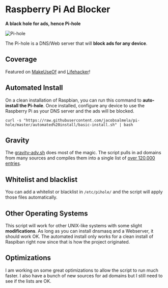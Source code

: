 # Raspberry Pi Ad Blocker 
**A black hole for ads, hence Pi-hole**

![Pi-hole](http://www.hdwallpapersimages.com/wp-content/uploads/2014/03/Black-Hole-Images-540x303.jpg)

The Pi-hole is a DNS/Web server that will **block ads for any device**.

## Coverage
Featured on [MakeUseOf](http://www.makeuseof.com/tag/adblock-everywhere-raspberry-pi-hole-way/) and [Lifehacker](http://lifehacker.com/turn-a-raspberry-pi-into-an-ad-blocker-with-a-single-co-1686093533)!

## Automated Install
On a clean installation of Raspbian, you can run this command to **auto-install the Pi-hole**.  Once installed, configure any device to use the Raspberry Pi as your DNS server and the ads will be blocked.

```curl -s "https://raw.githubusercontent.com/jacobsalmela/pi-hole/master/automated%20install/basic-install.sh" | bash```

## Gravity
The [gravity-adv.sh](https://github.com/jacobsalmela/pi-hole/blob/master/gravity-adv.sh) does most of the magic.  The script pulls in ad domains from many sources and compiles them into a single list of [over 120,000 entries](http://jacobsalmela.com/blocking-ads-from-120000-domains/).

## Whitelist and blacklist
You can add a whitelist or blacklist in ```/etc/pihole/``` and the script will apply those files automatically.

## Other Operating Systems
This script will work for other UNIX-like systems with some slight **modifications**.  As long as you can install dnsmasq and a Webserver, it should work OK.  The automated install only works for a clean install of Raspiban right now since that is how the project originated.

## Optimizations
I am working on some great optimizations to allow the script to run much faster.  I also have a bunch of new sources for ad domains but I still need to see if the lists are OK.

